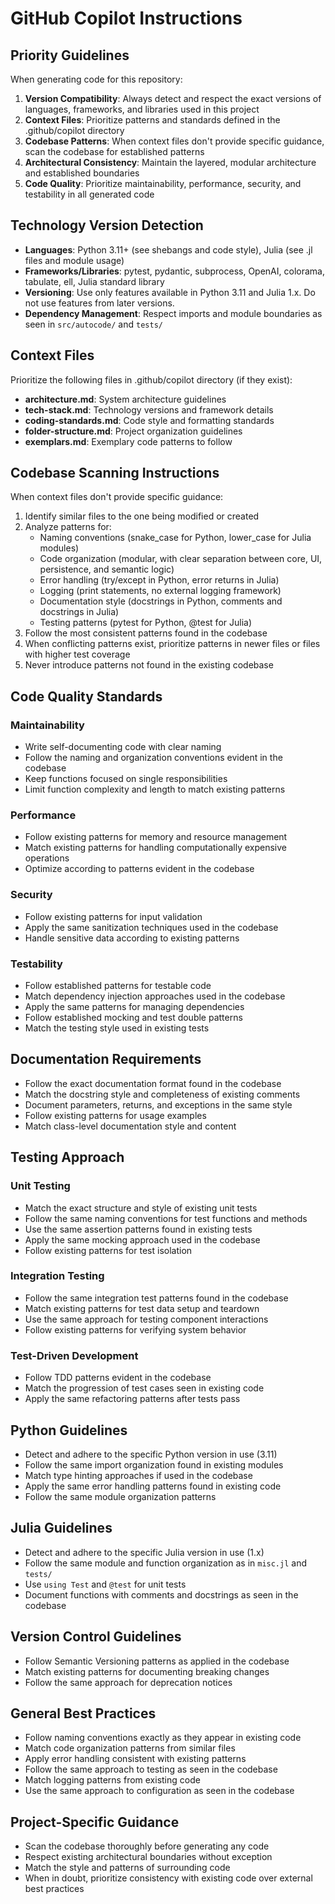 # GitHub Copilot Instructions

## Priority Guidelines

When generating code for this repository:

1. **Version Compatibility**: Always detect and respect the exact versions of languages, frameworks, and libraries used in this project
2. **Context Files**: Prioritize patterns and standards defined in the .github/copilot directory
3. **Codebase Patterns**: When context files don't provide specific guidance, scan the codebase for established patterns
4. **Architectural Consistency**: Maintain the layered, modular architecture and established boundaries
5. **Code Quality**: Prioritize maintainability, performance, security, and testability in all generated code

## Technology Version Detection

- **Languages**: Python 3.11+ (see shebangs and code style), Julia (see .jl files and module usage)
- **Frameworks/Libraries**: pytest, pydantic, subprocess, OpenAI, colorama, tabulate, ell, Julia standard library
- **Versioning**: Use only features available in Python 3.11 and Julia 1.x. Do not use features from later versions.
- **Dependency Management**: Respect imports and module boundaries as seen in `src/autocode/` and `tests/`

## Context Files

Prioritize the following files in .github/copilot directory (if they exist):
- **architecture.md**: System architecture guidelines
- **tech-stack.md**: Technology versions and framework details
- **coding-standards.md**: Code style and formatting standards
- **folder-structure.md**: Project organization guidelines
- **exemplars.md**: Exemplary code patterns to follow

## Codebase Scanning Instructions

When context files don't provide specific guidance:
1. Identify similar files to the one being modified or created
2. Analyze patterns for:
   - Naming conventions (snake_case for Python, lower_case for Julia modules)
   - Code organization (modular, with clear separation between core, UI, persistence, and semantic logic)
   - Error handling (try/except in Python, error returns in Julia)
   - Logging (print statements, no external logging framework)
   - Documentation style (docstrings in Python, comments and docstrings in Julia)
   - Testing patterns (pytest for Python, @test for Julia)
3. Follow the most consistent patterns found in the codebase
4. When conflicting patterns exist, prioritize patterns in newer files or files with higher test coverage
5. Never introduce patterns not found in the existing codebase

## Code Quality Standards

### Maintainability
- Write self-documenting code with clear naming
- Follow the naming and organization conventions evident in the codebase
- Keep functions focused on single responsibilities
- Limit function complexity and length to match existing patterns

### Performance
- Follow existing patterns for memory and resource management
- Match existing patterns for handling computationally expensive operations
- Optimize according to patterns evident in the codebase

### Security
- Follow existing patterns for input validation
- Apply the same sanitization techniques used in the codebase
- Handle sensitive data according to existing patterns

### Testability
- Follow established patterns for testable code
- Match dependency injection approaches used in the codebase
- Apply the same patterns for managing dependencies
- Follow established mocking and test double patterns
- Match the testing style used in existing tests

## Documentation Requirements
- Follow the exact documentation format found in the codebase
- Match the docstring style and completeness of existing comments
- Document parameters, returns, and exceptions in the same style
- Follow existing patterns for usage examples
- Match class-level documentation style and content

## Testing Approach

### Unit Testing
- Match the exact structure and style of existing unit tests
- Follow the same naming conventions for test functions and methods
- Use the same assertion patterns found in existing tests
- Apply the same mocking approach used in the codebase
- Follow existing patterns for test isolation

### Integration Testing
- Follow the same integration test patterns found in the codebase
- Match existing patterns for test data setup and teardown
- Use the same approach for testing component interactions
- Follow existing patterns for verifying system behavior

### Test-Driven Development
- Follow TDD patterns evident in the codebase
- Match the progression of test cases seen in existing code
- Apply the same refactoring patterns after tests pass

## Python Guidelines
- Detect and adhere to the specific Python version in use (3.11)
- Follow the same import organization found in existing modules
- Match type hinting approaches if used in the codebase
- Apply the same error handling patterns found in existing code
- Follow the same module organization patterns

## Julia Guidelines
- Detect and adhere to the specific Julia version in use (1.x)
- Follow the same module and function organization as in `misc.jl` and `tests/`
- Use `using Test` and `@test` for unit tests
- Document functions with comments and docstrings as seen in the codebase

## Version Control Guidelines
- Follow Semantic Versioning patterns as applied in the codebase
- Match existing patterns for documenting breaking changes
- Follow the same approach for deprecation notices

## General Best Practices
- Follow naming conventions exactly as they appear in existing code
- Match code organization patterns from similar files
- Apply error handling consistent with existing patterns
- Follow the same approach to testing as seen in the codebase
- Match logging patterns from existing code
- Use the same approach to configuration as seen in the codebase

## Project-Specific Guidance
- Scan the codebase thoroughly before generating any code
- Respect existing architectural boundaries without exception
- Match the style and patterns of surrounding code
- When in doubt, prioritize consistency with existing code over external best practices
